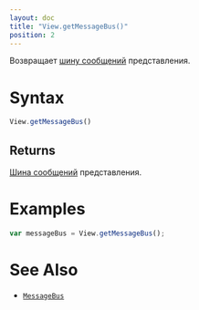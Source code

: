 ```yaml
---
layout: doc
title: "View.getMessageBus()"
position: 2
---
```


Возвращает [шину сообщений](../../MessageBus/) представления.

# Syntax

```js
View.getMessageBus()
```

## Returns

[Шина сообщений](../../MessageBus/) представления.

# Examples

```js
var messageBus = View.getMessageBus();
```

# See Also

* [`MessageBus`](../../MessageBus/)
